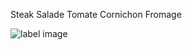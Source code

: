 Steak
Salade
Tomate
Cornichon
Fromage

![label image](https://www.google.com/url?sa=i&url=http%3A%2F%2Fdev.watershedmarketplace.co.za%2Fproduct%2Fhumburger-for-kid%2F&psig=AOvVaw1jeIv3kQUmSDdoEGjjSnic&ust=1665137966215000&source=images&cd=vfe&ved=0CAkQjRxqFwoTCPjN17qwy_oCFQAAAAAdAAAAABAM/image.png)
